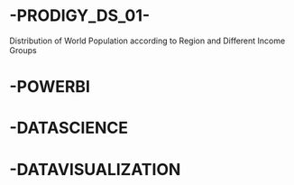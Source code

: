 # -PRODIGY_DS_01-
Distribution of World Population according to Region and Different Income Groups
# -POWERBI
# -DATASCIENCE
# -DATAVISUALIZATION
